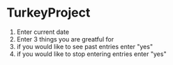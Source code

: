 # TurkeyProject
1. Enter current date
2. Enter 3 things you are greatful for
3. if you would like to see past entries enter "yes"
4. if you would like to stop entering entries enter "yes"
